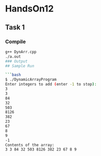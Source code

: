 # HandsOn12

## Task 1
### Compile
```bash
g++ DynArr.cpp
./a.out
### Output
## Sample Run

```bash
$ ./DynamicArrayProgram
Enter integers to add (enter -1 to stop):
3
3
84
32
503
8126
382
23
67
8
9
-1
Contents of the array:
3 3 84 32 503 8126 382 23 67 8 9

